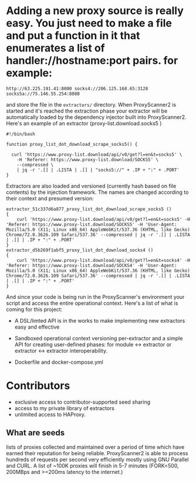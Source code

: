 # Adding a new proxy source is really easy. You just need to make a file and put a function in it that enumerates a list of handler://hostname:port pairs. for example: 

`
http://63.225.191.41:8000
socks4://206.125.168.65:3128
socks5a://75.146.55.254:8080
`

and store the file in the `extractors/` directory. When ProxyScanner2 is started and it's reached the extraction phase your extractor will be automatically loaded by the
dependency injector built into ProxyScanner2. Here's an example of an extractor (proxy-list.download.socks5 )

```
#!/bin/bash 

function proxy_list_dot_download_scrape_socks5() {

  curl 'https://www.proxy-list.download/api/v0/get?l=en&t=socks5' \
    -H 'Referer: https://www.proxy-list.download/SOCKS5' \
    --compressed \
    | jq -r '.[] | .LISTA | .[] | "socks5://" + .IP + ":" + .PORT'
}
```

Extractors are also loaded and versioned (currently hash based on file contents) by the injection framework. The names are changed according to their context and presumed version: 

```
extractor_51c337d6a877_proxy_list_dot_download_scrape_socks5 () 
{ 
    curl 'https://www.proxy-list.download/api/v0/get?l=en&t=socks5' -H 'Referer: https://www.proxy-list.download/SOCKS5' -H 'User-Agent: Mozilla/5.0 (X11; Linux x86_64) AppleWebKit/537.36 (KHTML, like Gecko) Chrome/72.0.3626.109 Safari/537.36' --compressed | jq -r '.[] | .LISTA | .[] | .IP + ":" + .PORT'
}
extractor_d5b269f1abf5_proxy_list_dot_download_socks4 () 
{ 
    curl 'https://www.proxy-list.download/api/v0/get?l=en&t=socks4' -H 'Referer: https://www.proxy-list.download/SOCKS4' -H 'User-Agent: Mozilla/5.0 (X11; Linux x86_64) AppleWebKit/537.36 (KHTML, like Gecko) Chrome/72.0.3626.109 Safari/537.36' --compressed | jq -r '.[] | .LISTA | .[] | .IP + ":" + .PORT'
}

```

And since your code is being run in the ProxyScanner's environment your script and access the entire operational context. Here's a list of what is coming for this project: 

- A DSL/limted API is in the works to make implementing new extractors easy and effective 

- Sandboxed operational context versioning per-extractor and a simple API for creating user-defined phases: for module <-> extractor or extractor <-> extractor interoperability. 

- Dockerfile and docker-compose.yml 

# Contributors 

- exclusive access to contributor-supported seed sharing 
- access to my private library of extractors 
- unlimited access to HAProxy.

## What are seeds 
lists of proxies collected and maintained over a period of time which have earned their reputation for being reliable. ProxyScanner2 is able to process hundreds of requests per second very
efficiently mostly using GNU Parallel and CURL. A list of ~100K proxies will finish in 5-7 minutes (FORK=500, 200MBps and >=200ms latency to the internet.) 
